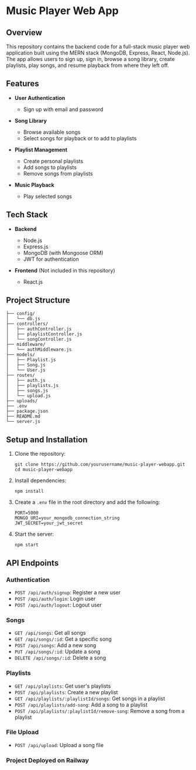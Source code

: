 # Music Player Web App

## Overview

This repository contains the backend code for a full-stack music player web application built using the MERN stack (MongoDB, Express, React, Node.js). The app allows users to sign up, sign in, browse a song library, create playlists, play songs, and resume playback from where they left off.

## Features

- **User Authentication**
  - Sign up with email and password
    
- **Song Library**
  - Browse available songs
  - Select songs for playback or to add to playlists

- **Playlist Management**
  - Create personal playlists
  - Add songs to playlists
  - Remove songs from playlists

- **Music Playback**
  - Play selected songs
    
## Tech Stack

- **Backend**
  - Node.js
  - Express.js
  - MongoDB (with Mongoose ORM)
  - JWT for authentication

- **Frontend** (Not included in this repository)
  - React.js

## Project Structure

```
├── config/
│   └── db.js
├── controllers/
│   ├── authController.js
│   ├── playlistController.js
│   └── songController.js
├── middleware/
│   └── authMiddleware.js
├── models/
│   ├── Playlist.js
│   ├── Song.js
│   └── User.js
├── routes/
│   ├── auth.js
│   ├── playlists.js
│   ├── songs.js
│   └── upload.js
├── uploads/
├── .env
├── package.json
├── README.md
└── server.js
```

## Setup and Installation

1. Clone the repository:
   ```
   git clone https://github.com/yourusername/music-player-webapp.git
   cd music-player-webapp
   ```

2. Install dependencies:
   ```
   npm install
   ```

3. Create a `.env` file in the root directory and add the following:
   ```
   PORT=5000
   MONGO_URI=your_mongodb_connection_string
   JWT_SECRET=your_jwt_secret
   ```

4. Start the server:
   ```
   npm start
   ```

## API Endpoints

### Authentication
- `POST /api/auth/signup`: Register a new user
- `POST /api/auth/login`: Login user
- `POST /api/auth/logout`: Logout user

### Songs
- `GET /api/songs`: Get all songs
- `GET /api/songs/:id`: Get a specific song
- `POST /api/songs`: Add a new song
- `PUT /api/songs/:id`: Update a song
- `DELETE /api/songs/:id`: Delete a song

### Playlists
- `GET /api/playlists`: Get user's playlists
- `POST /api/playlists`: Create a new playlist
- `GET /api/playlists/:playlistId/songs`: Get songs in a playlist
- `POST /api/playlists/add-song`: Add a song to a playlist
- `POST /api/playlists/:playlistId/remove-song`: Remove a song from a playlist

### File Upload
- `POST /api/upload`: Upload a song file

### Project Deployed on Railway

